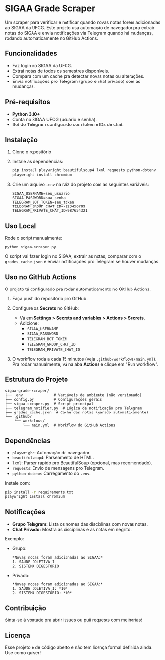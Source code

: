 # SIGAA Grade Scraper

Um scraper para verificar e notificar quando novas notas forem adicionadas ao SIGAA da UFCG. Este projeto usa automação de navegador pra extrair notas do SIGAA e envia notificações via Telegram quando há mudanças, rodando automaticamente no GitHub Actions.

## Funcionalidades
- Faz login no SIGAA da UFCG.
- Extrai notas de todos os semestres disponíveis.
- Compara com um cache pra detectar novas notas ou alterações.
- Envia notificações pro Telegram (grupo e chat privado) com as mudanças.

## Pré-requisitos
- **Python 3.10+**
- Conta no SIGAA UFCG (usuário e senha).
- Bot do Telegram configurado com token e IDs de chat.

## Instalação
1. Clone o repositório

2. Instale as dependências:
   ```bash
   pip install playwright beautifulsoup4 lxml requests python-dotenv
   playwright install chromium
   ```

3. Crie um arquivo `.env` na raiz do projeto com as seguintes variáveis:
   ```
   SIGAA_USERNAME=seu_usuario
   SIGAA_PASSWORD=sua_senha
   TELEGRAM_BOT_TOKEN=seu_token
   TELEGRAM_GROUP_CHAT_ID=-123456789
   TELEGRAM_PRIVATE_CHAT_ID=987654321
   ```

## Uso Local
Rode o script manualmente:
```bash
python sigaa-scraper.py
```
O script vai fazer login no SIGAA, extrair as notas, comparar com o `grades_cache.json` e enviar notificações pro Telegram se houver mudanças.

## Uso no GitHub Actions
O projeto tá configurado pra rodar automaticamente no GitHub Actions.

1. Faça push do repositório pro GitHub.
2. Configure os **Secrets** no GitHub:
   - Vá em **Settings > Secrets and variables > Actions > Secrets**.
   - Adicione:
     - `SIGAA_USERNAME`
     - `SIGAA_PASSWORD`
     - `TELEGRAM_BOT_TOKEN`
     - `TELEGRAM_GROUP_CHAT_ID`
     - `TELEGRAM_PRIVATE_CHAT_ID`

3. O workflow roda a cada 15 minutos (veja `.github/workflows/main.yml`). Pra rodar manualmente, vá na aba **Actions** e clique em "Run workflow".

## Estrutura do Projeto
```
sigaa-grade-scraper/
├── .env              # Variáveis de ambiente (não versionado)
├── config.py         # Configurações gerais
├── sigaa-scraper.py  # Script principal
├── telegram_notifier.py  # Lógica de notificação pro Telegram
├── grades_cache.json  # Cache das notas (gerado automaticamente)
└── .github/
    └── workflows/
        └── main.yml  # Workflow do GitHub Actions
```

## Dependências
- `playwright`: Automação do navegador.
- `beautifulsoup4`: Parseamento de HTML.
- `lxml`: Parser rápido pro BeautifulSoup (opcional, mas recomendado).
- `requests`: Envio de mensagens pro Telegram.
- `python-dotenv`: Carregamento do `.env`.

Instale com:
```bash
pip install -r requirements.txt
playwright install chromium
```

## Notificações
- **Grupo Telegram:** Lista os nomes das disciplinas com novas notas.
- **Chat Privado:** Mostra as disciplinas e as notas em negrito.

Exemplo:
- Grupo:
  ```
  *Novas notas foram adicionadas ao SIGAA:*
  1. SAÚDE COLETIVA I
  2. SISTEMA DIGESTÓRIO
  ```
- Privado:
  ```
  *Novas notas foram adicionadas ao SIGAA:*
  1. SAÚDE COLETIVA I: *10*
  2. SISTEMA DIGESTÓRIO: *10*
  ```

## Contribuição
Sinta-se à vontade pra abrir issues ou pull requests com melhorias!

## Licença
Esse projeto é de código aberto e não tem licença formal definida ainda. Use como quiser!
